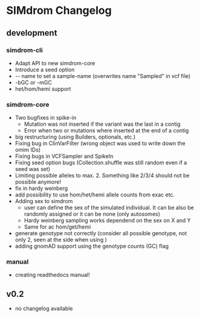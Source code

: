 # SIMdrom Changelog

## development

### simdrom-cli

* Adapt API to new simdrom-core
* Introduce a seed option
* -- name to set a sample-name (overwrites name "Sampled" in vcf file)
* -bGC or -mGC
* het/hom/hemi support

### simdrom-core

* Two bugfixes in spike-in
  * Mutation was not inserted if the variant was the last in a contig
  * Error when two or mutations where inserted at the end of a contig
* big restructuring (using Builders, optionals, etc.)
* Fixing bug in ClinVarFilter (wrong object was used to write down the omim IDs)
* Fixing bugs in VCFSampler and SpikeIn
* Fixing seed option bugs (Collection.shuffle was still random even if a seed was set)
* Limiting possible alleles to max. 2. Something like 2/3/4 should not be possible anymore!
* fix in hardy weinberg
* add possibility to use hom/het/hemi allele counts from exac etc.
* Adding sex to simdrom
  * user can define the sex of the simulated individual. It can be also be randomly assigned or it can be none (only autosomes)
  * Hardy weinberg sampling works dependend on the sex on X and Y
  * Same for ac hom/get/hemi
* generate genotype not correctly (consider all possible genotype, not only 2, seen at the side when using )
* adding gnomAD support using the genotype counts (GC) flag


### manual

* creating readthedocs manual!

## v0.2

* no changelog available
